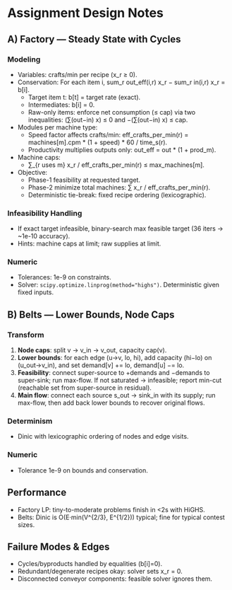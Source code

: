 # Assignment Design Notes

## A) Factory — Steady State with Cycles

### Modeling
- Variables: crafts/min per recipe (x_r ≥ 0).
- Conservation: For each item i, sum_r out_eff(i,r) x_r − sum_r in(i,r) x_r = b[i].
  - Target item t: b[t] = target rate (exact).
  - Intermediates: b[i] = 0.
  - Raw-only items: enforce net consumption (≤ cap) via two inequalities:
    (∑(out−in) x) ≤ 0 and −(∑(out−in) x) ≤ cap.
- Modules per machine type:
  - Speed factor affects crafts/min: eff_crafts_per_min(r) = machines[m].cpm * (1 + speed) * 60 / time_s(r).
  - Productivity multiplies outputs only: out_eff = out * (1 + prod_m).
- Machine caps:
  - ∑_{r uses m} x_r / eff_crafts_per_min(r) ≤ max_machines[m].
- Objective:
  - Phase-1 feasibility at requested target.
  - Phase-2 minimize total machines: ∑ x_r / eff_crafts_per_min(r).
  - Deterministic tie-break: fixed recipe ordering (lexicographic).

### Infeasibility Handling
- If exact target infeasible, binary-search max feasible target (36 iters → ~1e-10 accuracy).
- Hints: machine caps at limit; raw supplies at limit.

### Numeric
- Tolerances: 1e-9 on constraints.
- Solver: `scipy.optimize.linprog(method="highs")`. Deterministic given fixed inputs.

## B) Belts — Lower Bounds, Node Caps

### Transform
1. **Node caps**: split v → v_in → v_out, capacity cap(v).
2. **Lower bounds**: for each edge (u→v, lo, hi), add capacity (hi−lo) on (u_out→v_in), and set demand[v] += lo, demand[u] −= lo.
3. **Feasibility**: connect super-source to +demands and −demands to super-sink; run max-flow. If not saturated → infeasible; report min-cut (reachable set from super-source in residual).
4. **Main flow**: connect each source s_out → sink_in with its supply; run max-flow, then add back lower bounds to recover original flows.

### Determinism
- Dinic with lexicographic ordering of nodes and edge visits.

### Numeric
- Tolerance 1e-9 on bounds and conservation.

## Performance
- Factory LP: tiny-to-moderate problems finish in <2s with HiGHS.
- Belts: Dinic is O(E·min(V^{2/3}, E^{1/2})) typical; fine for typical contest sizes.

## Failure Modes & Edges
- Cycles/byproducts handled by equalities (b[i]=0).
- Redundant/degenerate recipes okay: solver sets x_r = 0.
- Disconnected conveyor components: feasible solver ignores them.

